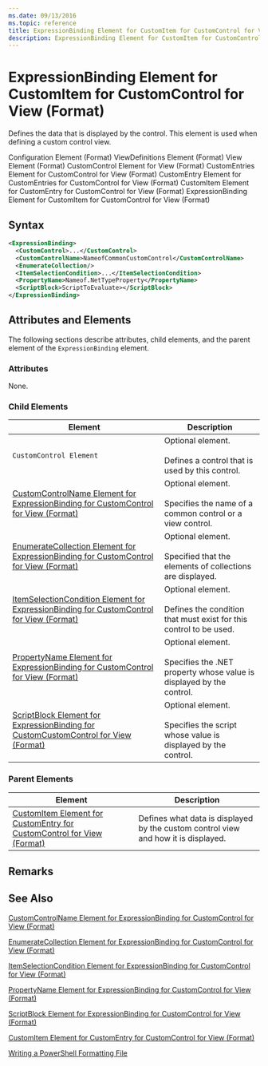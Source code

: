 ```yaml
---
ms.date: 09/13/2016
ms.topic: reference
title: ExpressionBinding Element for CustomItem for CustomControl for View (Format)
description: ExpressionBinding Element for CustomItem for CustomControl for View (Format)
---
```

# ExpressionBinding Element for CustomItem for CustomControl for View (Format)

Defines the data that is displayed by the control. This element is used when defining a custom control view.

Configuration Element (Format)
ViewDefinitions Element (Format)
View Element (Format)
CustomControl Element for View (Format)
CustomEntries Element for CustomControl for View (Format)
CustomEntry Element for CustomEntries for CustomControl for View (Format)
CustomItem Element for CustomEntry for CustomControl for View (Format)
ExpressionBinding Element for CustomItem for CustomControl for View (Format)

## Syntax

```xml
<ExpressionBinding>
  <CustomControl>...</CustomControl>
  <CustomControlName>NameofCommonCustomControl</CustomControlName>
  <EnumerateCollection/>
  <ItemSelectionCondition>...</ItemSelectionCondition>
  <PropertyName>Nameof.NetTypeProperty</PropertyName>
  <ScriptBlock>ScriptToEvaluate></ScriptBlock>
</ExpressionBinding>
```

## Attributes and Elements

The following sections describe attributes, child elements, and the parent element of the `ExpressionBinding` element.

### Attributes

None.

### Child Elements

|Element|Description|
|-------------|-----------------|
|`CustomControl Element`|Optional element.<br /><br /> Defines a control that is used by this control.|
|[CustomControlName Element for ExpressionBinding for CustomControl for View (Format)](./customcontrolname-element-for-expressionbinding-for-customcontrol-for-view-format.md)|Optional element.<br /><br /> Specifies the name of a common control or a view control.|
|[EnumerateCollection Element for ExpressionBinding for CustomControl for View (Format)](./enumeratecollection-element-for-expressionbinding-for-customcontrol-for-view-format.md)|Optional element.<br /><br /> Specified that the elements of collections are displayed.|
|[ItemSelectionCondition Element for ExpressionBinding for CustomControl for View (Format)](./itemselectioncondition-element-for-expressionbinding-for-customcontrol-format.md)|Optional element.<br /><br /> Defines the condition that must exist for this control to be used.|
|[PropertyName Element for ExpressionBinding for CustomControl for View (Format)](./propertyname-element-for-expressionbinding-for-customcontrol-for-view-format.md)|Optional element.<br /><br /> Specifies the .NET property whose value is displayed by the control.|
|[ScriptBlock Element for ExpressionBinding for CustomCustomControl for View (Format)](./scriptblock-element-for-expressionbinding-for-customcontrol-for-view-format.md)|Optional element.<br /><br /> Specifies the script whose value is displayed by the control.|

### Parent Elements

|Element|Description|
|-------------|-----------------|
|[CustomItem Element for CustomEntry for CustomControl for View (Format)](./customitem-element-for-customentry-for-customcontrol-for-view-format.md)|Defines what data is displayed by the custom control view and how it is displayed.|

## Remarks

## See Also

[CustomControlName Element for ExpressionBinding for CustomControl for View (Format)](./customcontrolname-element-for-expressionbinding-for-customcontrol-for-view-format.md)

[EnumerateCollection Element for ExpressionBinding for CustomControl for View (Format)](./enumeratecollection-element-for-expressionbinding-for-customcontrol-for-view-format.md)

[ItemSelectionCondition Element for ExpressionBinding for CustomControl for View (Format)](./itemselectioncondition-element-for-expressionbinding-for-customcontrol-format.md)

[PropertyName Element for ExpressionBinding for CustomControl for View (Format)](./propertyname-element-for-expressionbinding-for-customcontrol-for-view-format.md)

[ScriptBlock Element for ExpressionBinding for CustomControl for View (Format)](./scriptblock-element-for-expressionbinding-for-customcontrol-for-view-format.md)

[CustomItem Element for CustomEntry for CustomControl for View (Format)](./customitem-element-for-customentry-for-customcontrol-for-view-format.md)

[Writing a PowerShell Formatting File](./writing-a-powershell-formatting-file.md)
